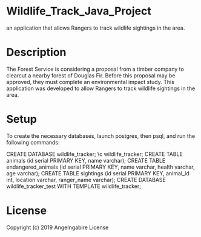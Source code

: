 # Wildlife_Track_Java_Project
an application that allows Rangers to track wildlife sightings in the area.

# Description
The Forest Service is considering a proposal from a timber company to clearcut a nearby forest of Douglas Fir. 
Before this proposal may be approved, they must complete an environmental impact study. 
This application was developed to allow Rangers to track wildlife sightings in the area.

# Setup
To create the necessary databases, launch postgres, then psql, and run the following commands:

CREATE DATABASE wildlife_tracker;
\c wildlife_tracker;
CREATE TABLE animals (id serial PRIMARY KEY, name varchar);
CREATE TABLE endangered_animals (id serial PRIMARY KEY, name varchar, health varchar, age varchar);
CREATE TABLE sightings (id serial PRIMARY KEY, animal_id int, location varchar, ranger_name varchar);
CREATE DATABASE wildlife_tracker_test WITH TEMPLATE wildlife_tracker;

# License
Copyright (c) 2019 AngeIngabire License
